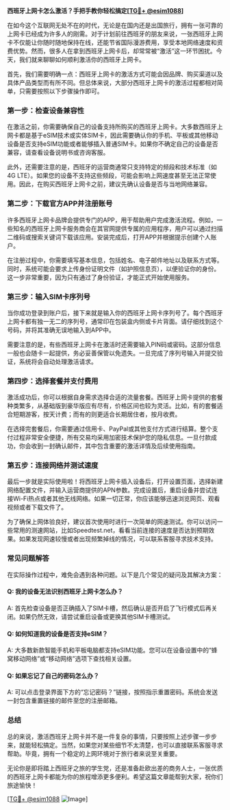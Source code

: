 **西班牙上网卡怎么激活？手把手教你轻松搞定[[TG💪+ @esim1088](https://t.me/s/esim1088)]**

在如今这个互联网无处不在的时代，无论是在国内还是出国旅行，拥有一张可靠的上网卡已经成为许多人的刚需。对于计划前往西班牙的朋友来说，一张西班牙上网卡不仅能让你随时随地保持在线，还能节省国际漫游费用，享受本地网络速度和资费优势。然而，很多人在拿到西班牙上网卡后，却常常被“激活”这一环节困扰。今天，我们就来聊聊如何顺利激活你的西班牙上网卡。

首先，我们需要明确一点：西班牙上网卡的激活方式可能会因品牌、购买渠道以及具体产品类型而有所不同。但总体来说，大部分西班牙上网卡的激活过程都相对简单，只需要按照以下步骤操作即可。

### **第一步：检查设备兼容性**
在激活之前，你需要确保自己的设备支持所购买的西班牙上网卡。大多数西班牙上网卡都是基于eSIM技术或实体SIM卡，因此需要确认你的手机、平板或其他移动设备是否支持eSIM功能或者能够插入普通SIM卡。如果你不确定自己的设备是否兼容，请查看设备说明书或咨询客服。

此外，还需要注意的是，西班牙的运营商通常只支持特定的频段和技术标准（如4G LTE）。如果您的设备不支持这些频段，可能会影响上网速度甚至无法正常使用。因此，在购买西班牙上网卡之前，建议先确认设备是否与当地网络兼容。

### **第二步：下载官方APP并注册账号**
许多西班牙上网卡品牌会提供专门的APP，用于帮助用户完成激活流程。例如，一些知名的西班牙上网卡服务商会在其官网提供专属的应用程序，用户可以通过扫描二维码或搜索关键词下载该应用。安装完成后，打开APP并根据提示创建个人账户。

在注册过程中，你需要填写基本信息，包括姓名、电子邮件地址以及联系方式等。同时，系统可能会要求上传身份证明文件（如护照信息页），以便验证你的身份。这一步非常重要，因为只有通过了身份验证，才能正式开始使用服务。

### **第三步：输入SIM卡序列号**
当你成功登录到账户后，接下来就是输入你的西班牙上网卡序列号了。每个西班牙上网卡都有独一无二的序列号，通常印在包装盒内侧或卡片背面。请仔细找到这个号码，并将其准确无误地输入到APP中。

需要注意的是，有些西班牙上网卡在激活时还需要输入PIN码或密码。这部分信息一般也会随卡一起提供，务必妥善保管以免遗失。一旦完成了序列号输入并提交验证，系统将会自动处理激活请求。

### **第四步：选择套餐并支付费用**
激活成功后，你可以根据自身需求选择合适的流量套餐。西班牙上网卡提供的套餐种类繁多，从基础版到豪华版应有尽有，价格区间也较为灵活。比如，有的套餐适合短期游客，按天计费；而有的则更适合长期居住者，按月收费。

在选择完套餐后，你需要通过信用卡、PayPal或其他支付方式进行结算。整个支付过程非常安全便捷，所有交易均采用加密技术保护您的隐私信息。一旦付款成功，你会收到一封确认邮件，其中包含重要的激活详情及后续使用指南。

### **第五步：连接网络并测试速度**
最后一步就是实际使用啦！将西班牙上网卡插入设备后，打开设置页面，选择新建网络配置文件，并输入运营商提供的APN参数。完成设置后，重启设备并尝试连接Wi-Fi热点或者其他无线网络。如果一切正常，你应该能够迅速浏览网页、观看视频或者下载文件了。

为了确保上网体验良好，建议首次使用时进行一次简单的网速测试。你可以访问一些常用的测速网站，比如Speedtest.net，看看当前连接的速度是否达到预期效果。如果发现网速较慢或者出现频繁掉线的情况，可以联系客服寻求技术支持。

### **常见问题解答**
在实际操作过程中，难免会遇到各种问题。以下是几个常见的疑问及其解决方案：

#### Q: 我的设备无法识别西班牙上网卡怎么办？
A: 首先检查设备是否正确插入了SIM卡槽，然后确认是否开启了飞行模式后再关闭。如果仍然无效，请尝试重启设备或更换其他SIM卡槽测试。

#### Q: 如何知道我的设备是否支持eSIM？
A: 大多数新款智能手机和平板电脑都支持eSIM功能。您可以在设备设置中的“蜂窝移动网络”或“移动网络”选项下查找相关设置。

#### Q: 如果忘记了自己的密码怎么办？
A: 可以点击登录界面下方的“忘记密码？”链接，按照指示重置密码。系统会发送一封包含重置链接的邮件至您的注册邮箱。

### **总结**
总的来说，激活西班牙上网卡并不是一件复杂的事情，只要按照上述步骤一步步来，就能轻松搞定。当然，如果您对某些细节不太清楚，也可以直接联系客服寻求帮助。毕竟，拥有一个稳定的上网环境对于旅行者来说至关重要。

无论你是即将踏上西班牙之旅的学生党，还是准备赴欧出差的商务人士，一张优质的西班牙上网卡都能为你的旅程增添更多便利。希望这篇文章能帮到大家，祝你们旅途愉快！

[[TG💪+ @esim1088](https://t.me/s/esim1088) ![Image](https://i.postimg.cc/4NQfJmqS/Snipaste-2025-05-13-00-14-12.png)]